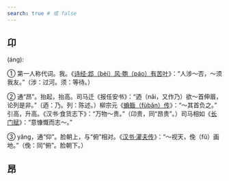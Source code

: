 ```yaml
---
search: true # 或 false
---
```


## 卬

(áng):

➀ 第一人称代词。我。《[诗经·邶（bèi）风·匏（páo）有苦叶](https://baike.baidu.com/item/%E9%82%B6%E9%A3%8E%C2%B7%E5%8C%8F%E6%9C%89%E8%8B%A6%E5%8F%B6/19672766?fr=ge_ala)》：“人涉～否，～须我友。”（涉：过河。须：等待。）

➁ 通“昂”。抬起，抬高。司马迁《报任安书》：“迺（nǎi，又作乃）欲～首伸眉，论列是非。”（迺：乃。列：陈述。）柳宗元《[蝜蝂（fùbǎn）传](https://baike.baidu.com/item/%E8%9D%9C%E8%9D%82%E4%BC%A0/1850798?fr=ge_ala)》：“～其首负之。” 引高，升高。《汉书·食货志下》：“万物～贵。”（卬贵，同“昂贵”。）司马相如《[长门赋](https://baike.baidu.com/item/%E9%95%BF%E9%97%A8%E8%B5%8B/3075468?fr=ge_ala)》：“意慷慨而志～。”

➂ yǎng，通“仰”。脸朝上，与“俯”相对。《[汉书·灌夫传](https://baike.baidu.com/item/%E6%B1%89%E4%B9%A6/363840?fr=ge_ala)》：“～视天，俛（fǔ）画地。”（俛：同“俯”。脸朝下。）

## 昂